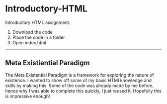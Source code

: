 # Introductory-HTML
Introductory HTML assignment.

1. Download the code
2. Place the code in a folder
3. Open index.html

---

## Meta Existiential Paradigm

The Meta Existential Paradigm is a framework for exploring the nature of existence.
I wanted to show off some of my basic HTMl knowledge and skills by making this. 
Some of the code was already made by me before, hence why I was able to complete this quickly, I just reused it.
Hopefully this is impressive enough!

